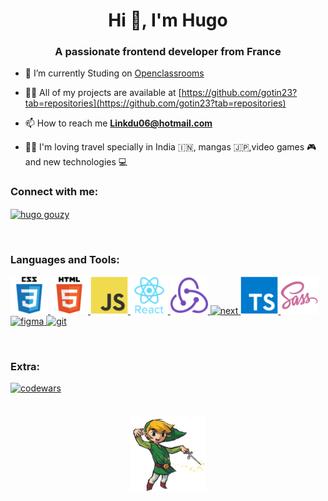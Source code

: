 <h1 align="center">Hi 👋, I'm Hugo</h1>
<h3 align="center">A passionate frontend developer from France</h3>

- 🔭 I’m currently Studing on [Openclassrooms](https://openclassrooms.com/)

- 👨‍💻 All of my projects are available at [https://github.com/gotin23?tab=repositories](https://github.com/gotin23?tab=repositories)

- 📫 How to reach me **Linkdu06@hotmail.com**

- 👨‍🎨 I'm loving travel specially in India 🇮🇳, mangas 🇯🇵,video games 🎮 and new technologies 💻

<h3 align="left">Connect with me:</h3>
<p align="left">
<a href="https://www.linkedin.com/in/hugo-gouzy-987166209/" target="blank"><img align="center" src="https://raw.githubusercontent.com/rahuldkjain/github-profile-readme-generator/master/src/images/icons/Social/linked-in-alt.svg" alt="hugo gouzy" height="30" width="40" /></a>
</p>
<br>
<h3 align="left">Languages and Tools:</h3>
<p align="left"> <a href="https://www.w3schools.com/css/" target="_blank" rel="noreferrer"> <img src="https://raw.githubusercontent.com/devicons/devicon/master/icons/css3/css3-original-wordmark.svg" alt="css3" width="60" height="60"/> </a>  <a href="https://www.w3.org/html/" target="_blank" rel="noreferrer"> <img src="https://raw.githubusercontent.com/devicons/devicon/master/icons/html5/html5-original-wordmark.svg" alt="html5" width="60" height="60"/> </a> <a href="https://developer.mozilla.org/en-US/docs/Web/JavaScript" target="_blank" rel="noreferrer"> <img src="https://raw.githubusercontent.com/devicons/devicon/master/icons/javascript/javascript-original.svg" alt="javascript" width="60" height="60"/> </a> <a href="https://reactjs.org/" target="_blank" rel="noreferrer"> <img src="https://raw.githubusercontent.com/devicons/devicon/master/icons/react/react-original-wordmark.svg" alt="react" width="60" height="60"/> </a><a href="https://redux.js.org" target="_blank" rel="noreferrer"> <img src="https://raw.githubusercontent.com/devicons/devicon/master/icons/redux/redux-original.svg" alt="redux" width="60" height="60"/> </a> <a href="https://nextjs.org/" target="_blank" rel="noreferrer"> <img src="https://www.svgrepo.com/show/354113/nextjs-icon.svg" alt="next" width="60" height="60"/> </a>  <a href="https://www.typescriptlang.org/" target="_blank" rel="noreferrer"> <img src="https://raw.githubusercontent.com/devicons/devicon/master/icons/typescript/typescript-original.svg" alt="typescript" width="60" height="60"/> </a>
  <a href="https://sass-lang.com" target="_blank" rel="noreferrer"> <img src="https://raw.githubusercontent.com/devicons/devicon/master/icons/sass/sass-original.svg" alt="sass" width="60" height="60"/> </a>
<a href="https://www.figma.com/" target="_blank" rel="noreferrer"> <img src="https://www.vectorlogo.zone/logos/figma/figma-icon.svg" alt="figma" width="60" height="60"/> </a>
<a href="https://git-scm.com/" target="_blank" rel="noreferrer"> <img src="https://www.vectorlogo.zone/logos/git-scm/git-scm-icon.svg" alt="git" width="60" height="60"/> </a> 
</p>
<br>
<h3 align="left">Extra:</h3>
<a href="https://www.codewars.com/users/Gotin" target="_blank" rel="noreferrer"><img src="https://www.codewars.com/users/Gotin/badges/micro" alt="codewars"/></a>
<br>
<br>
<h4 align='center'><img src="https://github.com/gotin23/gotin23/blob/main/kisspng-the-legend-of-zelda-the-wind-waker-hd-the-legend-top-5-zelda-games-with-the-best-music-5ba40020ed0047.0153361215374745929708%20(1).png?raw=true" alt="Link" width='120px' height='120px'/></h4>


